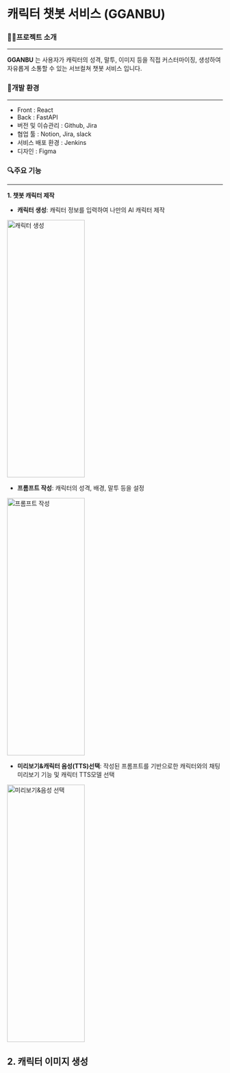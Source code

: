 # 캐릭터 챗봇 서비스 (GGANBU)

### 👨‍🏫프로젝트 소개
---
__GGANBU__ 는 사용자가 캐릭터의 성격, 말투, 이미지 등을 직접 커스터마이징, 생성하여 자유롭게 소통할 수 있는 서브컬쳐 챗봇 서비스 입니다.

### 🔧개발 환경
---
- Front : React
- Back : FastAPI
- 버전 및 이슈관리 : Github, Jira
- 협업 툴 : Notion, Jira, slack
- 서비스 배포 환경 : Jenkins
- 디자인 : Figma

### 🔍주요 기능
---
__1. 챗봇 캐릭터 제작__
- __캐릭터 생성__:  캐릭터 정보를 입력하여 나만의 AI 캐릭터 제작
<P align="left">
  <img width="60%" height="600px" alt="캐릭터 생성" src="https://github.com/user-attachments/assets/3488021f-7d79-41fe-807b-294733851d30">
</P>

- __프롬프트 작성__:  캐릭터의 성격, 배경, 말투 등을 설정
<P align="left">
  <img width="60%" height="600px" alt="프롬프트 작성" src="https://github.com/user-attachments/assets/99735202-13e5-46ef-8522-f2484f4049d2">
</P>

- __미리보기&캐릭터 음성(TTS)선택__:  작성된 프롬프트를 기반으로한 캐릭터와의 채팅 미리보기 기능 및 캐릭터 TTS모델 선택
<P align="left">
  <img width="60%" height="600px" alt="미리보기&음성 선택" src="https://github.com/user-attachments/assets/363d9da0-4a4c-408b-836b-602c253a8d27">
</P>

__2. 캐릭터 이미지 생성__
- 
